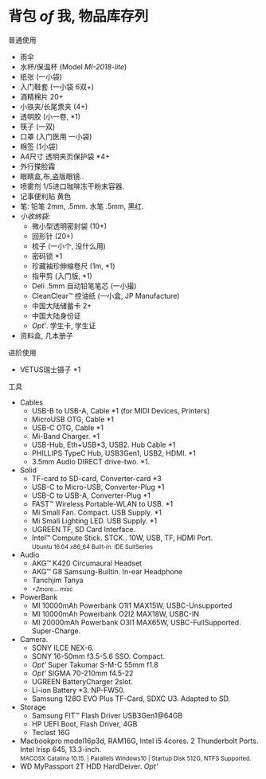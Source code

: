 # 背包 _of_ 我, 物品库存列

普通使用
- 雨伞
- 水杯/保温杯 (Model _MI-2018-lite_)
- 纸张 (一小袋)
- 入门鞋套 (一小袋 6双+)
- 酒精棉片 20+
- 小铁夹/长尾票夹 (4+)
- 透明胶 (小一卷, *1)
- 筷子 (一双)
- 口罩 (入门医用 一小袋)
- 棉签 (1小袋)
- A4尺寸 透明夹页保护袋 *4+
- 外行搽脸霜
- 眼睛盒,布,盗版眼镜..
- 喷雾剂 1/5进口咖啡冻干粉末容器.
- 记事便利贴 黄色
- 笔: 铅笔 2mm, .5mm. 水笔 .5mm, 黑红.
- _小收纳袋:_
  - 微小型透明密封袋 (10+)
  - 回形针 (20+)
  - 梳子 (一小个, 没什么用)
  - 密码锁 *1
  - 珍藏袖珍伸缩卷尺 (1m, *1)
  - 指甲剪 (入门版, *1)
  - Deli .5mm 自动铅笔笔芯 (一小撮)
  - CleanClear™ 控油纸 (一小盒, JP Manufacture)
  - 中国大陆储蓄卡 2+
  - 中国大陆身份证
  - _Opt'_. 学生卡, 学生证
- 资料盒, 几本册子

进阶使用
- VETUS瑞士镊子 *1


工具
- Cables
  - USB-B to USB-A, Cable *1 (for MIDI Devices, Printers)
  - MicroUSB OTG, Cable *1
  - USB-C OTG, Cable *1
  - Mi-Band Charger. *1
  - USB-Hub, Eth+USB*3, USB2. Hub Cable *1
  - PHILLIPS TypeC Hub, USB3Gen1, USB2, HDMI. *1
  - 3.5mm Audio DIRECT drive-two. *1.
- Solid
  - TF-card to SD-card, Converter-card *3
  - USB-C to Micro-USB, Converter-Plug *1
  - USB-C to USB-A, Converter-Plug *1
  - FAST™ Wireless Portable-WLAN to USB. *1
  - Mi Small Fan. Compact. USB Supply. *1
  - Mi Small Lighting LED. USB Supply. *1
  - UGREEN TF, SD Card Interface.
  - Intel™ Compute Stick. STCK.. 10W, USB, TF, HDMI Port.  
    <small>Ubuntu 16.04 x86_64 Built-in. IDE SuitSeries</small>
- Audio
  - AKG™ K420 Circumaural Headset
  - AKG™ G8 Samsung-Builtin. In-ear Headphone
  - Tanchjim Tanya
  - <small>_+2more... misc_</small>
- PowerBank
  - MI 10000mAh Powerbank O1I1 MAX15W, USBC-Unsupported
  - MI 10000mAh Powerbank O2I2 MAX18W, USBC-IN
  - MI 20000mAh Powerbank O3I1 MAX65W, USBC-FullSupported. Super-Charge.
- Camera.
  - SONY ILCE NEX-6.
  - SONY 16-50mm f3.5-5.6 SSO. Compact.
  - _Opt'_ Super Takumar S-M-C 55mm f1.8
  - _Opt'_ SIGMA 70-210mm f4.5-22
  - UGREEN BatteryCharger 2slot.
  - Li-ion Battery *3. NP-FW50.
  - Samsung 128G EVO Plus TF-Card, SDXC U3. Adapted to SD.
- Storage
  - Samsung FIT™ Flash Driver USB3Gen1@64GB
  - HP UEFI Boot, Flash Driver, 4GB
  - Teclast 16G
- Macbookpro model16p3d, RAM16G, Intel i5 4cores. 2 Thunderbolt Ports. Intel Irisp 645, 13.3-inch.  
  <small>MACOSX Catalina 10.15. | Parallels Windows10 | Startup Disk 512G, NTFS Supported.</small>
- WD MyPassport 2T HDD HardDeiver. _Opt'_